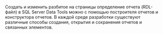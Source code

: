   Создать и изменить разбитое на страницы определение отчета (RDL-файл) в SQL Server Data Tools можно с помощью построителя отчетов и конструктора отчетов. В каждой среде разработки существуют различные способы создания, открытия и сохранения отчетов и связанных элементов.
   